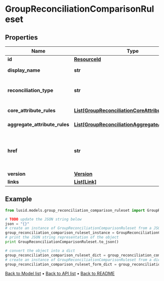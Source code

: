 # GroupReconciliationComparisonRuleset


## Properties
Name | Type | Description | Notes
------------ | ------------- | ------------- | -------------
**id** | [**ResourceId**](ResourceId.md) |  | 
**display_name** | **str** | The name of the ruleset | 
**reconciliation_type** | **str** | The type of reconciliation to perform. \&quot;Holding\&quot; | \&quot;Transaction\&quot; | \&quot;Valuation\&quot; | 
**core_attribute_rules** | [**List[GroupReconciliationCoreAttributeRule]**](GroupReconciliationCoreAttributeRule.md) | The core comparison rules | 
**aggregate_attribute_rules** | [**List[GroupReconciliationAggregateAttributeRule]**](GroupReconciliationAggregateAttributeRule.md) | The aggregate comparison rules | 
**href** | **str** | The specific Uniform Resource Identifier (URI) for this resource at the requested effective and asAt datetime. | [optional] 
**version** | [**Version**](Version.md) |  | [optional] 
**links** | [**List[Link]**](Link.md) |  | [optional] 

## Example

```python
from lusid.models.group_reconciliation_comparison_ruleset import GroupReconciliationComparisonRuleset

# TODO update the JSON string below
json = "{}"
# create an instance of GroupReconciliationComparisonRuleset from a JSON string
group_reconciliation_comparison_ruleset_instance = GroupReconciliationComparisonRuleset.from_json(json)
# print the JSON string representation of the object
print GroupReconciliationComparisonRuleset.to_json()

# convert the object into a dict
group_reconciliation_comparison_ruleset_dict = group_reconciliation_comparison_ruleset_instance.to_dict()
# create an instance of GroupReconciliationComparisonRuleset from a dict
group_reconciliation_comparison_ruleset_form_dict = group_reconciliation_comparison_ruleset.from_dict(group_reconciliation_comparison_ruleset_dict)
```
[Back to Model list](../README.md#documentation-for-models) &#8226; [Back to API list](../README.md#documentation-for-api-endpoints) &#8226; [Back to README](../README.md)


